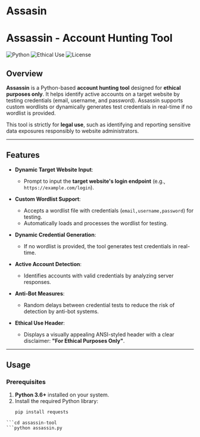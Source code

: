 # Assasin

# Assassin - Account Hunting Tool

![Python](https://img.shields.io/badge/Python-3.6%2B-blue.svg)
![Ethical Use](https://img.shields.io/badge/Purpose-Ethical%20Use%20Only-green.svg)
![License](https://img.shields.io/badge/License-MIT-green.svg)

## Overview

**Assassin** is a Python-based **account hunting tool** designed for **ethical purposes only**. It helps identify active accounts on a target website by testing credentials (email, username, and password). Assassin supports custom wordlists or dynamically generates test credentials in real-time if no wordlist is provided.

This tool is strictly for **legal use**, such as identifying and reporting sensitive data exposures responsibly to website administrators.

---

## Features

- **Dynamic Target Website Input**:
  - Prompt to input the **target website's login endpoint** (e.g., `https://example.com/login`).
  
- **Custom Wordlist Support**:
  - Accepts a wordlist file with credentials (`email,username,password`) for testing.
  - Automatically loads and processes the wordlist for testing.

- **Dynamic Credential Generation**:
  - If no wordlist is provided, the tool generates test credentials in real-time.

- **Active Account Detection**:
  - Identifies accounts with valid credentials by analyzing server responses.

- **Anti-Bot Measures**:
  - Random delays between credential tests to reduce the risk of detection by anti-bot systems.

- **Ethical Use Header**:
  - Displays a visually appealing ANSI-styled header with a clear disclaimer: **"For Ethical Purposes Only"**.

---

## Usage

### Prerequisites

1. **Python 3.6+** installed on your system.
2. Install the required Python library:
   ```bash
   pip install requests

  ```git clone https://github.com/yourusername/assassin-tool.git
  ```cd assassin-tool
  ```python assassin.py


